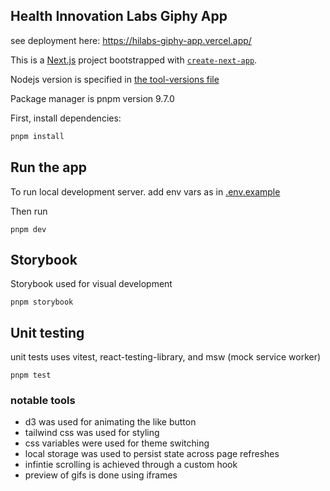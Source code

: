 ## Health Innovation Labs Giphy App

see deployment here: https://hilabs-giphy-app.vercel.app/

This is a [Next.js](https://nextjs.org) project bootstrapped with [`create-next-app`](https://nextjs.org/docs/app/api-reference/cli/create-next-app).

Nodejs version is specified in [the tool-versions file](./tool-versions)

Package manager is pnpm version 9.7.0

First, install dependencies:

```bash
pnpm install
```

## Run the app

To run local development server. add env vars as in [.env.example](./.env.example)

Then run

```
pnpm dev
```

## Storybook

Storybook used for visual development

```
pnpm storybook
```

## Unit testing

unit tests uses vitest, react-testing-library, and msw (mock service worker)

```
pnpm test
```

### notable tools

- d3 was used for animating the like button
- tailwind css was used for styling
- css variables were used for theme switching
- local storage was used to persist state across page refreshes
- infintie scrolling is achieved through a custom hook
- preview of gifs is done using iframes
